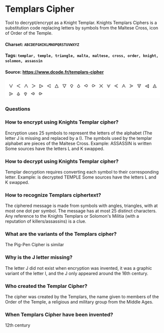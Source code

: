 # Templars Cipher
Tool to decrypt/encrypt as a Knight Templar. Knights Templars Ciphers is a substitution code replacing letters by symbols from the Maltese Cross, icon of Order of the Temple.

#### Charset: `ABCDEFGHIKLMNOPQRSTUVWXYZ`

#### Tags: `templar, temple, triangle, malta, maltese, cross, order, knight, solomon, assassin`

#### Source: https://www.dcode.fr/templars-cipher

![combined](./combined.png)

### Questions

### How to encrypt using Knights Templar cipher?
Encryption uses 25 symbols to represent the letters of the alphabet (The letter J is missing and replaced by a I). The symbols used by the templar alphabet are pieces of the Maltese Cross. Example: ASSASSIN is written   Some sources have the letters L and K swapped.

### How to decrypt using Knights Templar cipher?
Templar decryption requires converting each symbol to their corresponding letter. Example:  is decrypted TEMPLE Some sources have the letters L and K swapped.

### How to recognize Templars ciphertext?
The ciphered message is made from symbols with angles, triangles, with at most one dot per symbol. The message has at most 25 distinct characters. Any reference to the Knights Templars or Solomon's Militia (with a reputation of killers/assassins) is a clue.

### What are the variants of the Templars cipher?
The Pig-Pen Cipher is similar

### Why is the J letter missing?
The letter J did not exist when encryption was invented, it was a graphic variant of the letter I, and the J only appeared around the 16th century.

### Who created the Templar Cipher?
The cipher was created by the Templars, the name given to members of the Order of the Temple, a religious and military group from the Middle Ages.

### When Templars Cipher have been invented?
12th century

